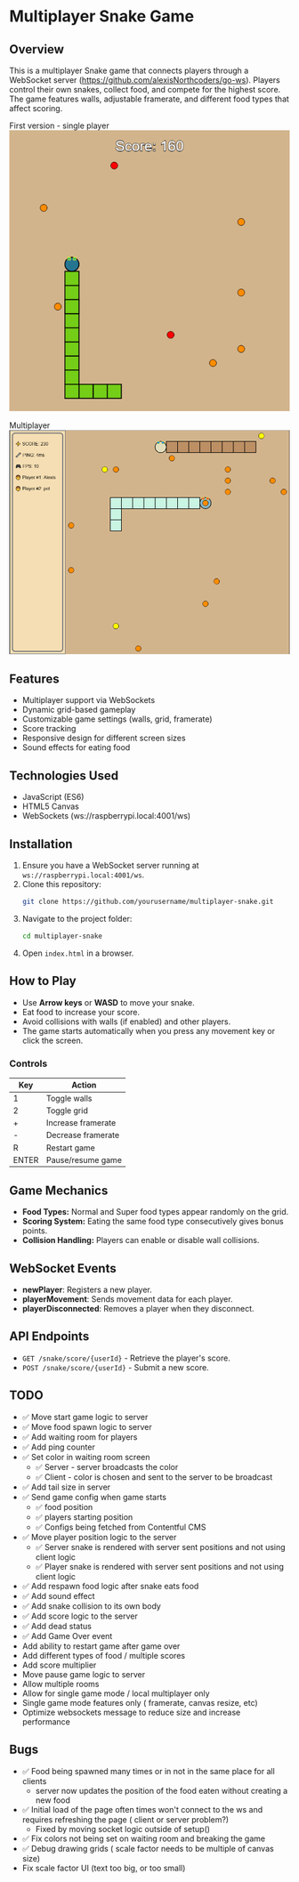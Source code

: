 # Multiplayer Snake Game

## Overview
This is a multiplayer Snake game that connects players through a WebSocket server (https://github.com/alexisNorthcoders/go-ws). Players control their own snakes, collect food, and compete for the highest score. The game features walls, adjustable framerate, and different food types that affect scoring.

First version - single player
![alt text](image.png)

Multiplayer
![alt text](multiplayer.png)

## Features
- Multiplayer support via WebSockets
- Dynamic grid-based gameplay
- Customizable game settings (walls, grid, framerate)
- Score tracking
- Responsive design for different screen sizes
- Sound effects for eating food

## Technologies Used
- JavaScript (ES6)
- HTML5 Canvas
- WebSockets (ws://raspberrypi.local:4001/ws)

## Installation
1. Ensure you have a WebSocket server running at `ws://raspberrypi.local:4001/ws`.
2. Clone this repository:
   ```sh
   git clone https://github.com/yourusername/multiplayer-snake.git
   ```
3. Navigate to the project folder:
   ```sh
   cd multiplayer-snake
   ```
4. Open `index.html` in a browser.

## How to Play
- Use **Arrow keys** or **WASD** to move your snake.
- Eat food to increase your score.
- Avoid collisions with walls (if enabled) and other players.
- The game starts automatically when you press any movement key or click the screen.

### Controls
| Key | Action |
|-----|--------|
| 1 | Toggle walls |
| 2 | Toggle grid |
| + | Increase framerate |
| - | Decrease framerate |
| R | Restart game |
| ENTER | Pause/resume game |

## Game Mechanics
- **Food Types:** Normal and Super food types appear randomly on the grid.
- **Scoring System:** Eating the same food type consecutively gives bonus points.
- **Collision Handling:** Players can enable or disable wall collisions.

## WebSocket Events
- **newPlayer**: Registers a new player.
- **playerMovement**: Sends movement data for each player.
- **playerDisconnected**: Removes a player when they disconnect.

## API Endpoints
- `GET /snake/score/{userId}` - Retrieve the player's score.
- `POST /snake/score/{userId}` - Submit a new score.

## TODO
- ✅ Move start game logic to server  
- ✅ Move food spawn logic to server
- ✅ Add waiting room for players
- ✅ Add ping counter
- ✅ Set color in waiting room screen
   - ✅ Server - server broadcasts the color
   - ✅ Client - color is chosen and sent to the server to be broadcast
- ✅ Add tail size in server
- ✅ Send game config when game starts 
   - ✅ food position
   - ✅ players starting position
   - ✅ Configs being fetched from Contentful CMS
- ✅ Move player position logic to the server
   - ✅ Server snake is rendered with server sent positions and not using client logic  
   - ✅ Player snake is rendered with server sent positions and not using client logic
- ✅ Add respawn food logic after snake eats food
- ✅ Add sound effect
- ✅ Add snake collision to its own body
- ✅ Add score logic to the server
- ✅ Add dead status
- ✅ Add Game Over event
- Add ability to restart game after game over
- Add different types of food / multiple scores
- Add score multiplier
- Move pause game logic to server
- Allow multiple rooms
- Allow for single game mode / local multiplayer only
- Single game mode features only ( framerate, canvas resize, etc)
- Optimize websockets message to reduce size and increase performance

## Bugs
- ✅ Food being spawned many times or in not in the same place for all clients 
   - server now updates the position of the food eaten without creating a new food
- ✅ Initial load of the page often times won't connect to the ws and requires refreshing the page ( client or server problem?)
   - Fixed by moving socket logic outside of setup() 
- ✅ Fix colors not being set on waiting room and breaking the game 
- ✅ Debug drawing grids ( scale factor needs to be multiple of canvas size)
- Fix scale factor UI (text too big, or too small)